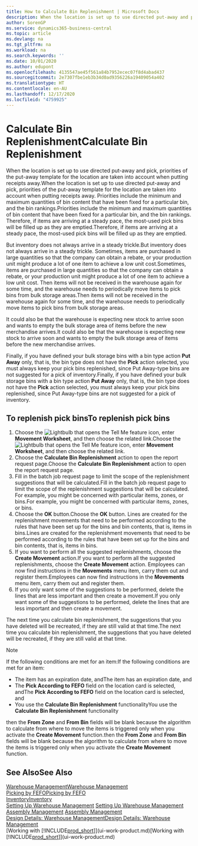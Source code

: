 ```yaml
---
title: How to Calculate Bin Replenishment | Microsoft Docs
description: When the location is set up to use directed put-away and pick, priorities of the put-away template for the location are taken into account when putting receipts away.
author: SorenGP
ms.service: dynamics365-business-central
ms.topic: article
ms.devlang: na
ms.tgt_pltfrm: na
ms.workload: na
ms.search.keywords: ''
ms.date: 10/01/2020
ms.author: edupont
ms.openlocfilehash: 4135547ae45f561a84b7952ecec07f8d4abad437
ms.sourcegitcommit: 2e7307fbe1eb3b34d0ad9356226a19409054a402
ms.translationtype: HT
ms.contentlocale: en-AU
ms.lasthandoff: 12/17/2020
ms.locfileid: "4759925"
---
```

# <a name="calculate-bin-replenishment"></a><span data-ttu-id="292e2-103">Calculate Bin Replenishment</span><span class="sxs-lookup"><span data-stu-id="292e2-103">Calculate Bin Replenishment</span></span>
<span data-ttu-id="292e2-104">When the location is set up to use directed put-away and pick, priorities of the put-away template for the location are taken into account when putting receipts away.</span><span class="sxs-lookup"><span data-stu-id="292e2-104">When the location is set up to use directed put-away and pick, priorities of the put-away template for the location are taken into account when putting receipts away.</span></span> <span data-ttu-id="292e2-105">Priorities include the minimum and maximum quantities of bin content that have been fixed for a particular bin, and the bin rankings.</span><span class="sxs-lookup"><span data-stu-id="292e2-105">Priorities include the minimum and maximum quantities of bin content that have been fixed for a particular bin, and the bin rankings.</span></span> <span data-ttu-id="292e2-106">Therefore, if items are arriving at a steady pace, the most-used pick bins will be filled up as they are emptied.</span><span class="sxs-lookup"><span data-stu-id="292e2-106">Therefore, if items are arriving at a steady pace, the most-used pick bins will be filled up as they are emptied.</span></span>  

<span data-ttu-id="292e2-107">But inventory does not always arrive in a steady trickle.</span><span class="sxs-lookup"><span data-stu-id="292e2-107">But inventory does not always arrive in a steady trickle.</span></span> <span data-ttu-id="292e2-108">Sometimes, items are purchased in large quantities so that the company can obtain a rebate, or your production unit might produce a lot of one item to achieve a low unit cost.</span><span class="sxs-lookup"><span data-stu-id="292e2-108">Sometimes, items are purchased in large quantities so that the company can obtain a rebate, or your production unit might produce a lot of one item to achieve a low unit cost.</span></span> <span data-ttu-id="292e2-109">Then items will not be received in the warehouse again for some time, and the warehouse needs to periodically move items to pick bins from bulk storage areas.</span><span class="sxs-lookup"><span data-stu-id="292e2-109">Then items will not be received in the warehouse again for some time, and the warehouse needs to periodically move items to pick bins from bulk storage areas.</span></span>  

<span data-ttu-id="292e2-110">It could also be that the warehouse is expecting new stock to arrive soon and wants to empty the bulk storage area of items before the new merchandise arrives.</span><span class="sxs-lookup"><span data-stu-id="292e2-110">It could also be that the warehouse is expecting new stock to arrive soon and wants to empty the bulk storage area of items before the new merchandise arrives.</span></span>  

<span data-ttu-id="292e2-111">Finally, if you have defined your bulk storage bins with a bin type action **Put Away** only, that is, the bin type does not have the **Pick** action selected, you must always keep your pick bins replenished, since Put Away-type bins are not suggested for a pick of inventory.</span><span class="sxs-lookup"><span data-stu-id="292e2-111">Finally, if you have defined your bulk storage bins with a bin type action **Put Away** only, that is, the bin type does not have the **Pick** action selected, you must always keep your pick bins replenished, since Put Away-type bins are not suggested for a pick of inventory.</span></span>  

## <a name="to-replenish-pick-bins"></a><span data-ttu-id="292e2-112">To replenish pick bins</span><span class="sxs-lookup"><span data-stu-id="292e2-112">To replenish pick bins</span></span>  
1.  <span data-ttu-id="292e2-113">Choose the ![Lightbulb that opens the Tell Me feature](media/ui-search/search_small.png "Tell me what you want to do") icon, enter **Movement Worksheet**, and then choose the related link.</span><span class="sxs-lookup"><span data-stu-id="292e2-113">Choose the ![Lightbulb that opens the Tell Me feature](media/ui-search/search_small.png "Tell me what you want to do") icon, enter **Movement Worksheet**, and then choose the related link.</span></span>  
2.  <span data-ttu-id="292e2-114">Choose the **Calculate Bin Replenishment** action to open the report request page.</span><span class="sxs-lookup"><span data-stu-id="292e2-114">Choose the **Calculate Bin Replenishment** action to open the report request page.</span></span>  
3.  <span data-ttu-id="292e2-115">Fill in the batch job request page to limit the scope of the replenishment suggestions that will be calculated.</span><span class="sxs-lookup"><span data-stu-id="292e2-115">Fill in the batch job request page to limit the scope of the replenishment suggestions that will be calculated.</span></span> <span data-ttu-id="292e2-116">For example, you might be concerned with particular items, zones, or bins.</span><span class="sxs-lookup"><span data-stu-id="292e2-116">For example, you might be concerned with particular items, zones, or bins.</span></span>  
4.  <span data-ttu-id="292e2-117">Choose the **OK** button.</span><span class="sxs-lookup"><span data-stu-id="292e2-117">Choose the **OK** button.</span></span> <span data-ttu-id="292e2-118">Lines are created for the replenishment movements that need to be performed according to the rules that have been set up for the bins and bin contents, that is, items in bins.</span><span class="sxs-lookup"><span data-stu-id="292e2-118">Lines are created for the replenishment movements that need to be performed according to the rules that have been set up for the bins and bin contents, that is, items in bins.</span></span>  
5.  <span data-ttu-id="292e2-119">If you want to perform all the suggested replenishments, choose the **Create Movement** action.</span><span class="sxs-lookup"><span data-stu-id="292e2-119">If you want to perform all the suggested replenishments, choose the **Create Movement** action.</span></span> <span data-ttu-id="292e2-120">Employees can now find instructions in the **Movements** menu item, carry them out and register them.</span><span class="sxs-lookup"><span data-stu-id="292e2-120">Employees can now find instructions in the **Movements** menu item, carry them out and register them.</span></span>  
6.  <span data-ttu-id="292e2-121">If you only want some of the suggestions to be performed, delete the lines that are less important and then create a movement.</span><span class="sxs-lookup"><span data-stu-id="292e2-121">If you only want some of the suggestions to be performed, delete the lines that are less important and then create a movement.</span></span>  

<span data-ttu-id="292e2-122">The next time you calculate bin replenishment, the suggestions that you have deleted will be recreated, if they are still valid at that time.</span><span class="sxs-lookup"><span data-stu-id="292e2-122">The next time you calculate bin replenishment, the suggestions that you have deleted will be recreated, if they are still valid at that time.</span></span>  

> [!NOTE]  
>  <span data-ttu-id="292e2-123">If the following conditions are met for an item:</span><span class="sxs-lookup"><span data-stu-id="292e2-123">If the following conditions are met for an item:</span></span>  
>   
>  -   <span data-ttu-id="292e2-124">The item has an expiration date, and</span><span class="sxs-lookup"><span data-stu-id="292e2-124">The item has an expiration date, and</span></span>  
> -   <span data-ttu-id="292e2-125">The **Pick According to FEFO** field on the location card is selected, and</span><span class="sxs-lookup"><span data-stu-id="292e2-125">The **Pick According to FEFO** field on the location card is selected, and</span></span>  
> -   <span data-ttu-id="292e2-126">You use the **Calculate Bin Replenishment** functionality</span><span class="sxs-lookup"><span data-stu-id="292e2-126">You use the **Calculate Bin Replenishment** functionality</span></span>  
>   
>  <span data-ttu-id="292e2-127">then the **From Zone** and **From Bin** fields will be blank because the algorithm to calculate from where to move the items is triggered only when you activate the **Create Movement** function.</span><span class="sxs-lookup"><span data-stu-id="292e2-127">then the **From Zone** and **From Bin** fields will be blank because the algorithm to calculate from where to move the items is triggered only when you activate the **Create Movement** function.</span></span>  

## <a name="see-also"></a><span data-ttu-id="292e2-128">See Also</span><span class="sxs-lookup"><span data-stu-id="292e2-128">See Also</span></span>  
[<span data-ttu-id="292e2-129">Warehouse Management</span><span class="sxs-lookup"><span data-stu-id="292e2-129">Warehouse Management</span></span>](warehouse-manage-warehouse.md)  
[<span data-ttu-id="292e2-130">Picking by FEFO</span><span class="sxs-lookup"><span data-stu-id="292e2-130">Picking by FEFO</span></span>](warehouse-picking-by-fefo.md)  
[<span data-ttu-id="292e2-131">Inventory</span><span class="sxs-lookup"><span data-stu-id="292e2-131">Inventory</span></span>](inventory-manage-inventory.md)  
<span data-ttu-id="292e2-132">[Setting Up Warehouse Management](warehouse-setup-warehouse.md)   </span><span class="sxs-lookup"><span data-stu-id="292e2-132">[Setting Up Warehouse Management](warehouse-setup-warehouse.md)   </span></span>  
<span data-ttu-id="292e2-133">[Assembly Management](assembly-assemble-items.md)  </span><span class="sxs-lookup"><span data-stu-id="292e2-133">[Assembly Management](assembly-assemble-items.md)  </span></span>  
[<span data-ttu-id="292e2-134">Design Details: Warehouse Management</span><span class="sxs-lookup"><span data-stu-id="292e2-134">Design Details: Warehouse Management</span></span>](design-details-warehouse-management.md)  
<span data-ttu-id="292e2-135">[Working with [!INCLUDE[prod_short](includes/prod_short.md)]](ui-work-product.md)</span><span class="sxs-lookup"><span data-stu-id="292e2-135">[Working with [!INCLUDE[prod_short](includes/prod_short.md)]](ui-work-product.md)</span></span>
